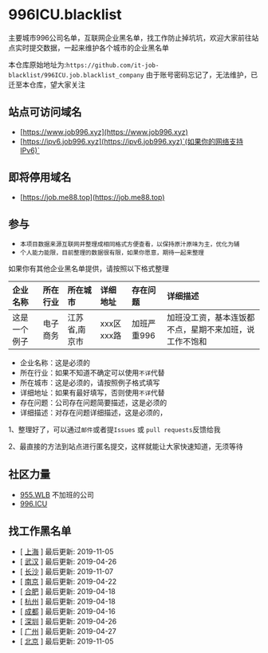 # 996ICU.blacklist

主要城市996公司名单，互联网企业黑名单，找工作防止掉坑坑，欢迎大家前往站点实时提交数据，一起来维护各个城市的企业黑名单

本仓库原始地址为:`https://github.com/it-job-blacklist/996ICU.job.blacklist_company`
由于账号密码忘记了，无法维护，已迁至本仓库，望大家关注

## 站点可访问域名
- [https://www.job996.xyz](https://www.job996.xyz)
- [https://ipv6.job996.xyz](https://ipv6.job996.xyz)`(如果你的网络支持IPv6)`

## 即将停用域名
- [https://job.me88.top](https://job.me88.top)

## 参与
- `本项目数据来源互联网并整理成相同格式方便查看，以保持原汁原味为主，优化为辅`
- `个人能力能限，目前整理的数据很有限，如果你愿意，期待一起来整理`

如果你有其他企业黑名单提供，请按照以下格式整理

| 企业名称 | 所在行业 | 所在城市 | 详细地址 | 存在问题 | 详细描述 |
| :----- | :------ | :------ | :------ | :----- | :------ |
这是一个例子|电子商务|江苏省,南京市|xxx区xxx路|加班严重996|加班没工资，基本连饭都不点，星期不来加班，说工作不饱和

- 企业名称：这是必须的
- 所在行业：如果不知道不确定可以使用`不详`代替
- 所在城市：这是必须的，请按照例子格式填写
- 详细地址：如果有最好填写，否则使用`不详`代替
- 存在问题：公司存在问题简要描述，这是必须的
- 详细描述：对存在问题详细描述，这是必须的，

1、整理好了，可以通过`邮件`或者提`Issues` 或 `pull requests`反馈给我

2、最直接的方法到站点进行匿名提交，这样就能让大家快速知道，无须等待


## 社区力量
- [955.WLB](https://github.com/ZuopanYao/955.WLB) 不加班的公司
- [996.ICU](https://github.com/ZuopanYao/996.ICU)

## 找工作黑名单
- [ [上海](./ShangHai.md) ] 最后更新: 2019-11-05
- [ [武汉](./Wuhan.md) ] 最后更新: 2019-04-26
- [ [长沙](./Changsha.md) ] 最后更新: 2019-11-07
- [ [南京](./Nanjing.md) ] 最后更新: 2019-04-22
- [ [合肥](./Hefei.md) ] 最后更新: 2019-04-18
- [ [杭州](./Hangzhou.md) ] 最后更新: 2019-04-18
- [ [成都](./Chengdu.md) ] 最后更新: 2019-04-16
- [ [深圳](./Shenzhen.md) ] 最后更新: 2019-04-26
- [ [广州](./Guangzhou.md) ] 最后更新: 2019-04-27
- [ [北京](./Beijing.md) ] 最后更新: 2019-11-05

